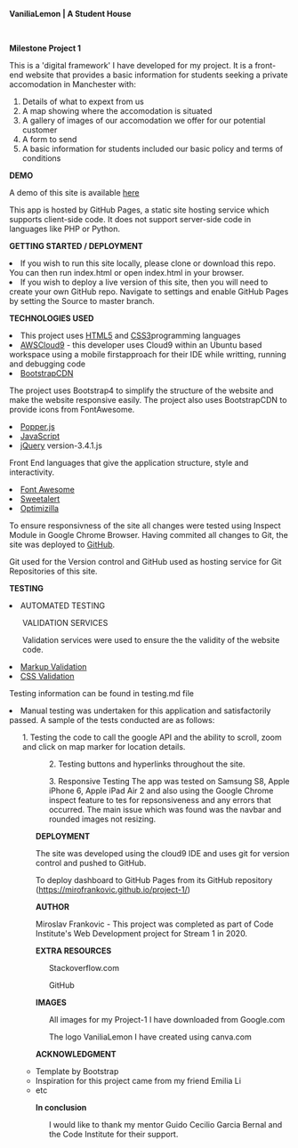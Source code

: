 **VaniliaLemon | A Student House**

<br />

**Milestone Project 1**

This is a 'digital framework' I have developed for my project. It is a front-end website that provides a basic information for students seeking a private accomodation in Manchester with:

1. Details of what to expext from us
2. A map showing where the accomodation is situated
3. A gallery of images of our accomodation we offer for our potential customer
4. A form to send
5. A basic information for students included our basic policy and terms of conditions

**DEMO** <br />

A demo of this site is available <a href="https://mirofrankovic.github.io/project-1/">here</a>

This app is hosted by GitHub Pages, a static site hosting service which supports client-side code. It does not support server-side code in languages like PHP or Python.

**GETTING STARTED / DEPLOYMENT** <br />

<li>If you wish to run this site locally, please clone or download this repo. You can then run index.html or open index.html in your browser.</li>
<li>If you wish to deploy a live version of this site, then you will need to create your own GitHub repo. Navigate to settings and enable GitHub Pages by setting the Source to master branch.

**TECHNOLOGIES USED** <br />

<li>This project uses <a href="https://developer.mozilla.org/en-US/docs/Web/Guide/HTML/HTML5">HTML5</a> and <a href="https://www.w3.org/Style/CSS/">CSS3</a>programming languages</li>

<li><a href="https://aws.amazon.com/cloud9/">AWSCloud9</a> - this developer uses Cloud9 within an Ubuntu based workspace using a mobile firstapproach for their IDE while writting, running and debugging code</li>

<li><a href="https://www.bootstrapcdn.com/">BootstrapCDN</a></li>

The project uses Bootstrap4 to simplify the structure of the website and make the website responsive easily. The project also uses BootstrapCDN to provide icons from FontAwesome.

<li><a href="https://popper.js.org/">Popper.js</a></li>



<li><a href="https://www.javascript.com/">JavaScript</a></li>



<li><a href="https://jquery.com/">jQuery</a> version-3.4.1.js</li>

Front End languages that give the application structure, style and interactivity.

<li><a href="https://fontawesome.com/">Font Awesome</a></li>


<li><a href="https://sweetalert2.github.io/">Sweetalert</a></li>


<li><a href="https://imagecompressor.com/">Optimizilla</a></li>



To ensure responsivness of the site all changes were tested using Inspect Module in Google Chrome Browser. Having commited all changes to Git, the site was deployed to <a href="https://github.com/">GitHub</a>.

Git used for the Version control and GitHub used as hosting service for Git Repositories of this site.

**TESTING** <br />

<li>AUTOMATED TESTING</li>
<ul>VALIDATION SERVICES</ul>
<ul>Validation services were used to ensure the the validity of the website code. </ul>
<li><a href="https://validator.w3.org/">Markup Validation</a></li>
<li><a href="https://jigsaw.w3.org/css-validator/">CSS Validation</a></li>

Testing information can be found in testing.md file

<li>Manual testing was undertaken for this application and satisfactorily passed. A sample of the tests conducted are as follows:</li>

<ul>1. Testing the code to call the google API and the ability to scroll, zoom and click on map marker for location details. <ul>
<ul>2. Testing buttons and hyperlinks throughout the site. </ul>
<ul>3. Responsive Testing The app was tested on Samsung S8, Apple iPhone 6, Apple iPad Air 2 and also using the Google Chrome inspect  feature to tes for repsonsiveness and any errors that occurred. The main issue which was found was the navbar and rounded images not resizing. </ul>

**DEPLOYMENT** <br />

The site was developed using the cloud9 IDE and uses git for version control and pushed to GitHub.

To deploy dashboard to GitHub Pages from its GitHub repository (https://mirofrankovic.github.io/project-1/)

**AUTHOR** <br />

Miroslav Frankovic - This project was completed as part of Code Institute's Web Development project for Stream 1 in 2020.

**EXTRA RESOURCES** <br />

<ul> Stackoverflow.com </ul>
<ul> GitHub </ul>

**IMAGES** <br />

<ul> All images for my Project-1 I have downloaded from Google.com </ul>
<ul> The logo VaniliaLemon I have created using canva.com </ul>

**ACKNOWLEDGMENT** <br />

<li>Template by Bootstrap</li>
<li>Inspiration for this project came from my friend Emilia Li</li>
<li>etc</li>

**In conclusion** <br />

<ul> I would like to thank my mentor Guido Cecilio Garcia Bernal and the Code Institute for their support. </ul>
